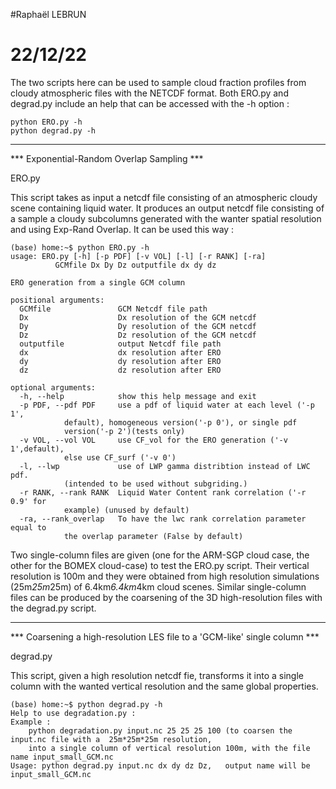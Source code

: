 #Raphaël LEBRUN
# 22/12/22

The two scripts here can be used to sample cloud fraction profiles from cloudy atmospheric files with the NETCDF format. Both ERO.py and degrad.py include an help that can be accessed with the -h option :

	python ERO.py -h
	python degrad.py -h

********************************************
*** Exponential-Random Overlap Sampling ***

ERO.py

This script takes as input a netcdf file consisting of an atmospheric cloudy scene containing liquid water. It produces an output netcdf file consisting of a sample a cloudy subcolumns generated with the wanter spatial resolution and using Exp-Rand Overlap. It can be used this way :

	(base) home:~$ python ERO.py -h
	usage: ERO.py [-h] [-p PDF] [-v VOL] [-l] [-r RANK] [-ra]
		      GCMfile Dx Dy Dz outputfile dx dy dz

	ERO generation from a single GCM column

	positional arguments:
	  GCMfile               GCM Netcdf file path
	  Dx                    Dx resolution of the GCM netcdf
	  Dy                    Dy resolution of the GCM netcdf
	  Dz                    Dz resolution of the GCM netcdf
	  outputfile            output Netcdf file path
	  dx                    dx resolution after ERO
	  dy                    dy resolution after ERO
	  dz                    dz resolution after ERO

	optional arguments:
	  -h, --help            show this help message and exit
	  -p PDF, --pdf PDF     use a pdf of liquid water at each level ('-p 1',
				default), homogeneous version('-p 0'), or single pdf
				version('-p 2')(tests only)
	  -v VOL, --vol VOL     use CF_vol for the ERO generation ('-v 1',default),
				else use CF_surf ('-v 0')
	  -l, --lwp             use of LWP gamma distribtion instead of LWC pdf.
				(intended to be used without subgriding.)
	  -r RANK, --rank RANK  Liquid Water Content rank correlation ('-r 0.9' for
				example) (unused by default)
	  -ra, --rank_overlap   To have the lwc rank correlation parameter equal to
				the overlap parameter (False by default) 

Two single-column files are given (one for the ARM-SGP cloud case, the other for the BOMEX cloud-case) to test the ERO.py script. Their vertical resolution is 100m and they were obtained from high resolution simulations (25m*25m*25m) of 6.4km*6.4km*4km cloud scenes.
Similar single-column files can be produced by the coarsening of the 3D high-resolution files with the degrad.py script.

********************************************
*** Coarsening a high-resolution LES file to a 'GCM-like' single column ***


degrad.py

This script, given a high resolution netcdf fie, transforms it into a single column with the wanted vertical resolution and the same global properties.


	(base) home:~$ python degrad.py -h
	Help to use degradation.py :
	Example :
		python degradation.py input.nc 25 25 25 100 (to coarsen the input.nc file with a  25m*25m*25m resolution,
		into a single column of vertical resolution 100m, with the file name input_small_GCM.nc 
	Usage: python degrad.py input.nc dx dy dz Dz,   output name will be input_small_GCM.nc



